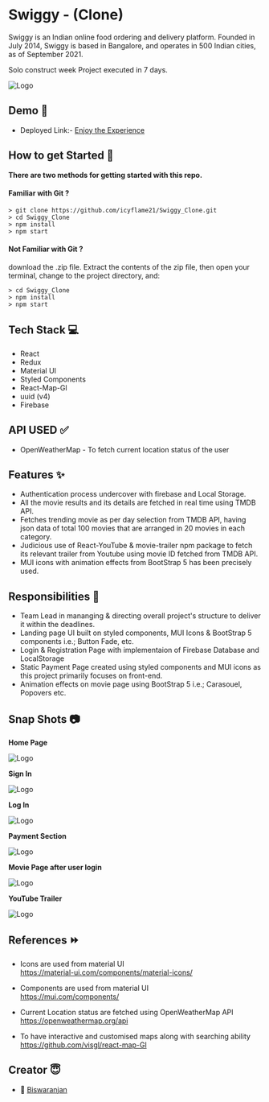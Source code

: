# Swiggy - (Clone)

Swiggy is an Indian online food ordering and delivery platform. Founded in July 2014, Swiggy is based in Bangalore, and operates in 500 Indian cities, as of September 2021. 

Solo construct week Project executed in 7 days.


![Logo](https://upload.wikimedia.org/wikipedia/en/thumb/1/12/Swiggy_logo.svg/1200px-Swiggy_logo.svg.png)


## Demo 🎥

- Deployed Link:- [Enjoy the Experience](https://swiggy-foodlovers.netlify.app/) 

## How to get Started 🚀

**There are two methods for getting started with this repo.**


#### Familiar with Git ?

```
> git clone https://github.com/icyflame21/Swiggy_Clone.git
> cd Swiggy_Clone
> npm install
> npm start
```

#### Not Familiar with Git ?
download the .zip file.  Extract the contents of the zip file, then open your terminal, change to the project directory, and:

```
> cd Swiggy_Clone
> npm install
> npm start
```


## Tech Stack 💻

- React
- Redux
- Material UI
- Styled Components
- React-Map-Gl
- uuid (v4)
- Firebase 

## API USED ✅

- OpenWeatherMap - To fetch current location status of the user


## Features ✨

- Authentication process undercover with firebase and Local Storage.
- All the movie results and its details are fetched in real time using TMDB API.
- Fetches trending movie as per day selection from TMDB API, having json data of total 100 movies that are arranged in 20 movies in each category.
- Judicious use of React-YouTube & movie-trailer npm package to fetch its relevant trailer from Youtube using movie ID fetched from TMDB API.
- MUI icons with animation effects from BootStrap 5 has been precisely used.

## Responsibilities 💪

- Team Lead in mananging & directing overall project's structure to deliver it within the deadlines.
- Landing page UI built on styled components, MUI Icons & BootStrap 5 components i.e.; Button Fade, etc.
- Login & Registration Page with implementaion of Firebase Database and LocalStorage
- Static Payment Page created using styled components and MUI icons as this project primarily focuses on front-end.
- Animation effects on movie page using BootStrap 5 i.e.; Carasouel, Popovers etc.

## Snap Shots 📷

**Home Page**

![Logo](https://images2.imgbox.com/fa/62/TCkJtA3F_o.jpg)

**Sign In**

![Logo](https://images2.imgbox.com/55/8e/f9v3aKKV_o.jpg)

**Log In**

![Logo](https://images2.imgbox.com/9e/9e/UZ4fDGvU_o.jpg)

**Payment Section**

![Logo](https://images2.imgbox.com/65/bc/20Y3bY71_o.jpg)

**Movie Page after user login**

![Logo](https://images2.imgbox.com/66/c3/v9VUf8vh_o.jpg)

**YouTube Trailer**

![Logo](https://images2.imgbox.com/9c/d8/0ZIiZwcn_o.jpg)


## References ⏩

* Icons are used from  material UI  
    https://material-ui.com/components/material-icons/

* Components are used from  material UI  
    https://mui.com/components/

* Current Location status are fetched using OpenWeatherMap API
    https://openweathermap.org/api

* To have interactive and customised maps along with searching ability  
    https://github.com/visgl/react-map-Gl


## Creator  😇

- 👤 [Biswaranjan](https://www.github.com/icyflame21)